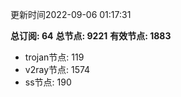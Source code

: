 更新时间2022-09-06 01:17:31

**总订阅: 64**
**总节点: 9221**
**有效节点: 1883**
- trojan节点: 119
- v2ray节点: 1574
- ss节点: 190
